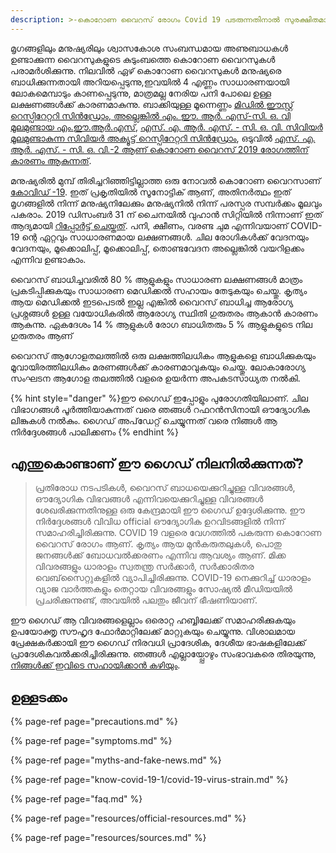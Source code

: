 ```yaml
---
description: >-കൊറോണ വൈറസ് രോഗം Covid 19 പടരുന്നതിനാൽ സുരക്ഷിതമായി തുടരാനുള്ള വഴികാട്ടി
---
```


മൃഗങ്ങളിലും മനുഷ്യരിലും ശ്വാസകോശ സംബന്ധമായ അണുബാധകൾ ഉണ്ടാക്കുന്ന വൈറസുകളുടെ കുടുംബത്തെ കൊറോണ വൈറസുകൾ പരാമർശിക്കുന്നു. നിലവിൽ ഏഴ് കൊറോണ വൈറസുകൾ മനുഷ്യരെ ബാധിക്കുന്നതായി അറിയപ്പെടുന്നു,ഇവയിൽ 4 എണ്ണം സാധാരണയായി ലോകമെമ്പാടും കാണപ്പെടുന്നു, മാത്രമല്ല നേരിയ പനി പോലെ ഉള്ള ലക്ഷണങ്ങൾക്ക് കാരണമാകുന്നു. ബാക്കിയുള്ള മൂന്നെണ്ണം [മിഡിൽ ഈസ്റ്റ് റെസ്പിറേറ്ററി സിൻഡ്രോം, അല്ലെങ്കിൽ എം. ഈ. ആർ. എസ്-സി. ഒ. വി മൂലമുണ്ടായ എം.ഈ.ആർ.എസ്](https://www.who.int/emergencies/mers-cov/en/), [എസ്. എ. ആർ. എസ്. - സി. ഒ. വി. സിവിയർ മൂലമുണ്ടാകുന്ന സിവിയർ അക്യൂട്ട് റെസ്പിറേറ്ററി സിൻഡ്രോം](https://www.who.int/csr/sars/en/), ഒടുവിൽ [എസ്. എ. ആർ. എസ്. - സി. ഒ. വി.-2 ആണ് കൊറോണ വൈറസ് 2019 രോഗത്തിന് കാരണം ആകുന്നത്](https://www.cdc.gov/coronavirus/2019-ncov/index.html). 

മനുഷ്യരിൽ മുമ്പ് തിരിച്ചറിഞ്ഞിട്ടില്ലാത്ത ഒരു നോവൽ കൊറോണ വൈറസാണ് [കോവിഡ് -19](https://www.who.int/emergencies/diseases/novel-coronavirus-2019). ഇത് പ്രകൃതിയിൽ സൂനോട്ടിക് ആണ്, അതിനർത്ഥം ഇത് മൃഗങ്ങളിൽ നിന്ന് മനുഷ്യനിലേക്കും മനുഷ്യനിൽ നിന്ന് പരസ്പര സമ്പർക്കം മൂലവും പകരാം. 2019 ഡിസംബർ 31 ന് ചൈനയിൽ വുഹാൻ സിറ്റിയിൽ നിന്നാണ് ഇത് ആദ്യമായി [റിപ്പോർട്ട് ചെയ്തത്](https://www.who.int/csr/don/05-january-2020-pneumonia-of-unkown-cause-china/en/). പനി, ക്ഷീണം, വരണ്ട ചുമ എന്നിവയാണ് COVID-19 ന്റെ ഏറ്റവും സാധാരണമായ ലക്ഷണങ്ങൾ. ചില രോഗികൾക്ക് വേദനയും വേദനയും, മൂക്കൊലിപ്പ്, മൂക്കൊലിപ്പ്, തൊണ്ടവേദന അല്ലെങ്കിൽ വയറിളക്കം എന്നിവ ഉണ്ടാകാം.

വൈറസ് ബാധിച്ചവരിൽ 80 % ആളുകളും സാധാരണ ലക്ഷണങ്ങൾ മാത്രം പ്രകടിപ്പിക്കുകയും സാധാരണ മെഡിക്കൽ സഹായം തേടുകയും ചെയ്തു. കൃത്യം ആയ മെഡിക്കൽ ഇടപെടൽ ഇല്ല എങ്കിൽ വൈറസ് ബാധിച്ച ആരോഗ്യ പ്രശ്നങ്ങൾ ഉള്ള വയോധികരിൽ ആരോഗ്യ സ്ഥിതി ഗുരുതരം ആകാൻ കാരണം ആകുന്നു. ഏകദേശം 14 % ആളുകൾ രോഗ ബാധിതരും 5 % ആളുകളുടെ നില ഗുരുതരം ആണ്

വൈറസ് ആഗോളതലത്തിൽ ഒരു ലക്ഷത്തിലധികം ആളുകളെ ബാധിക്കുകയും മൂവായിരത്തിലധികം മരണങ്ങൾക്ക് കാരണമാവുകയും ചെയ്തു. ലോകാരോഗ്യ സംഘടന ആഗോള തലത്തിൽ വളരെ ഉയർന്ന അപകടസാധ്യത നൽകി.

{% hint style="danger" %}ഈ ഗൈഡ് ഇപ്പോളും പുരോഗതിയിലാണ്. ചില വിഭാഗങ്ങൾ പൂർത്തിയാകുന്നത് വരെ ഞങ്ങൾ റഫറൻസിനായി ഔദ്യോഗിക ലിങ്കുകൾ നൽകും. ഗൈഡ് അപ്‌ഡേറ്റ് ചെയ്യുന്നത് വരെ നിങ്ങൾ ആ നിർദ്ദേശങ്ങൾ പാലിക്കണം
{% endhint %}

## എന്തുകൊണ്ടാണ് ഈ ഗൈഡ് നിലനിൽക്കുന്നത്?

> പ്രതിരോധ നടപടികൾ, വൈറസ് ബാധയെക്കുറിച്ചുള്ള വിവരങ്ങൾ, ഔദ്യോഗിക വിഭവങ്ങൾ എന്നിവയെക്കുറിച്ചുള്ള വിവരങ്ങൾ ശേഖരിക്കുന്നതിനുള്ള ഒരു കേന്ദ്രമായി ഈ ഗൈഡ് ഉദ്ദേശിക്കുന്നു. ഈ നിർദ്ദേശങ്ങൾ വിവിധ official ഔദ്യോഗിക ഉറവിടങ്ങളിൽ നിന്ന് സമാഹരിച്ചിരിക്കുന്നു.
COVID 19 വളരെ വേഗത്തിൽ പകരുന്ന കൊറോണ വൈറസ് രോഗം ആണ്. കൃത്യം ആയ മുൻകരുതലുകൾ, പൊതു ജനങ്ങൾക്ക് ബോധവൽക്കരണം എന്നിവ ആവശ്യം ആണ്. മിക്ക വിവരങ്ങളും ധാരാളം സ്വതന്ത്ര സർക്കാർ, സർക്കാരിതര വെബ്‌സൈറ്റുകളിൽ വ്യാപിച്ചിരിക്കുന്നു. COVID-19 നെക്കുറിച്ച് ധാരാളം വ്യാജ വാർത്തകളും തെറ്റായ വിവരങ്ങളും സോഷ്യൽ മീഡിയയിൽ പ്രചരിക്കുന്നുണ്ട്, അവയിൽ പലതും ജീവന് ഭീഷണിയാണ്.

ഈ ഗൈഡ് ആ വിവരങ്ങളെല്ലാം ഒരൊറ്റ ഹബ്ബിലേക്ക് സമാഹരിക്കുകയും ഉപയോക്തൃ സൗഹൃദ ഫോർമാറ്റിലേക്ക്
മാറ്റുകയും ചെയ്യുന്നു. വിശാലമായ പ്രേക്ഷകർക്കായി ഈ ഗൈഡ് നിരവധി പ്രാദേശിക, ദേശീയ ഭാഷകളിലേക്ക് പ്രാദേശികവൽക്കരിച്ചിരിക്കുന്നു. ഞങ്ങൾ എല്ലായ്പ്പോഴും സംഭാവകരെ തിരയുന്നു, [നിങ്ങൾക്ക് ഇവിടെ സഹായിക്കാൻ കഴിയും](https://www.coronasafe.in/contribute).

## **ഉള്ളടക്കം**

{% page-ref page="precautions.md" %}

{% page-ref page="symptoms.md" %}

{% page-ref page="myths-and-fake-news.md" %}

{% page-ref page="know-covid-19-1/covid-19-virus-strain.md" %}

{% page-ref page="faq.md" %}

{% page-ref page="resources/official-resources.md" %}

{% page-ref page="resources/sources.md" %}

